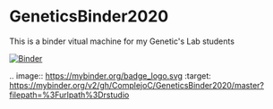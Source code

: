 # GeneticsBinder2020
This is a binder vitual machine for my Genetic's Lab students

[![Binder](https://mybinder.org/badge_logo.svg)](https://mybinder.org/v2/gh/ComplejoC/GeneticsBinder2020/master?filepath=%3Furlpath%3Drstudio)

.. image:: https://mybinder.org/badge_logo.svg
 :target: https://mybinder.org/v2/gh/ComplejoC/GeneticsBinder2020/master?filepath=%3Furlpath%3Drstudio
